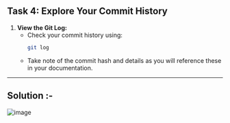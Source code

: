 ## Task 4: Explore Your Commit History
1. **View the Git Log:**  
   - Check your commit history using:
     ```bash
     git log
     ```
   - Take note of the commit hash and details as you will reference these in your documentation.

---
## Solution :-

![image](https://github.com/user-attachments/assets/e0b94895-c174-4270-af7f-8c5af27ed38c)
